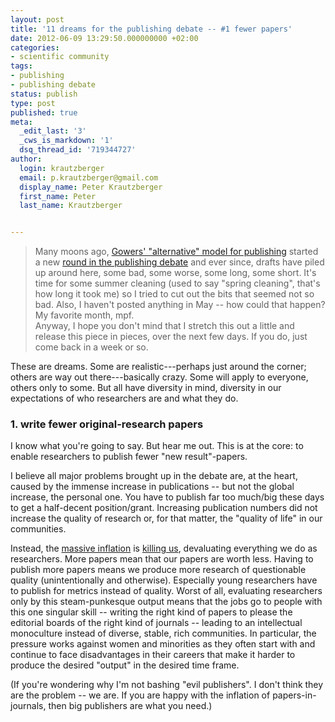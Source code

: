 ```yaml
---
layout: post
title: '11 dreams for the publishing debate -- #1 fewer papers'
date: 2012-06-09 13:29:50.000000000 +02:00
categories:
- scientific community
tags:
- publishing
- publishing debate
status: publish
type: post
published: true
meta:
  _edit_last: '3'
  _cws_is_markdown: '1'
  dsq_thread_id: '719344727'
author:
  login: krautzberger
  email: p.krautzberger@gmail.com
  display_name: Peter Krautzberger
  first_name: Peter
  last_name: Krautzberger


---
```


> Many moons ago, [Gowers' "alternative" model for publishing](https://gowers.wordpress.com/2011/10/31/how-might-we-get-to-a-new-model-of-mathematical-publishing/) started a new [round in the publishing debate](http://boolesrings.org/krautzberger/2011/11/26/the-recent-publishing-debate-a-timeline/) and ever since, drafts have piled up around here, some bad, some worse, some long, some short. It's time for some summer cleaning (used to say "spring cleaning", that's how long it took me) so I tried to cut out the bits that seemed not so bad. Also, I haven't posted anything in May -- how could that happen? My favorite month, mpf.  
>  Anyway, I hope you don't mind that I stretch this out a little and release this piece in pieces, over the next few days. If you do, just come back in a week or so.

These are dreams. Some are realistic---perhaps just around the corner; others are way out there---basically crazy. Some will apply to everyone, others only to some. But all have diversity in mind, diversity in our expectations of who researchers are and what they do.

### 1\. write fewer original-research papers

I know what you're going to say. But hear me out. This is at the core: to enable researchers to publish fewer "new result"-papers.

I believe all major problems brought up in the debate are, at the heart, caused by the immense increase in publications -- but not the global increase, the personal one. You have to publish far too much/big these days to get a half-decent position/grant. Increasing publication numbers did not increase the quality of research or, for that matter, the "quality of life" in our communities.

Instead, the [massive inflation](http://www.ncbi.nlm.nih.gov/pmc/articles/PMC2909426/) is [killing us](http://carlzimmer.com/articles/index.php?subaction=showfull&id=1336594400&archive=&start_from=&ucat=15&), devaluating everything we do as researchers. More papers mean that our papers are worth less. Having to publish more papers means we produce more research of questionable quality (unintentionally and otherwise). Especially young researchers have to publish for metrics instead of quality. Worst of all, evaluating researchers only by this steam-punkesque output means that the jobs go to people with this one singular skill -- writing the right kind of papers to please the editorial boards of the right kind of journals -- leading to an intellectual monoculture instead of diverse, stable, rich communities. In particular, the pressure works against women and minorities as they often start with and continue to face disadvantages in their careers that make it harder to produce the desired "output" in the desired time frame.

(If you're wondering why I'm not bashing "evil publishers". I don't think they are the problem -- we are. If you are happy with the inflation of papers-in-journals, then big publishers are what you need.)